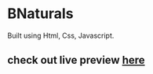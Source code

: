 # BNaturals <br>
Built using Html, Css, Javascript.
## check out live preview [here](https://nchhabra25.github.io/BNaturals/)
